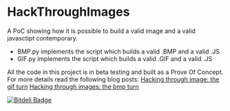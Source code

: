 HackThroughImages
=================

A PoC showing how it is possible to build a valid image and a valid javasctipt contemporary.

* BMP.py implements the script which builds a valid .BMP and a valid .JS 
* GIF.py implements the script which builds a valid .GIF and a valid .JS

All the code in this project is in beta testing and built as a Prove Of Concept.
For more details read the following blog posts:
[Hacking through image: the gif turn](http://marcoramilli.blogspot.it/2014/01/hacking-through-image-gif-turn.html)
[Hacking through images: the bmp turn](http://marcoramilli.blogspot.it/2013/10/hacking-through-images.html)



[![Bitdeli Badge](https://d2weczhvl823v0.cloudfront.net/marcoramilli/hackthroughimages/trend.png)](https://bitdeli.com/free "Bitdeli Badge")


